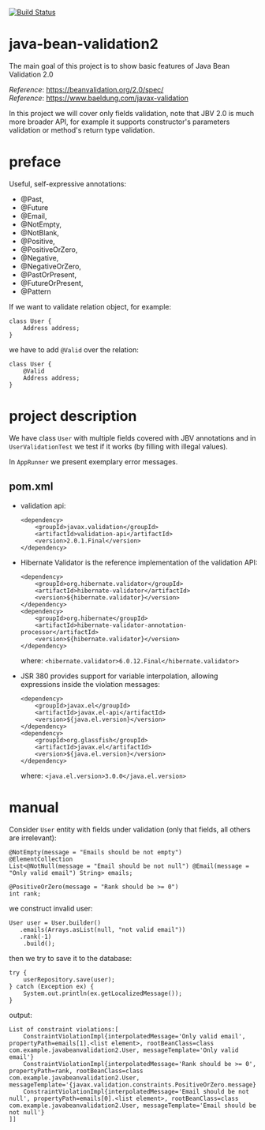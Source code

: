 [![Build Status](https://travis-ci.com/mtumilowicz/java-bean-validation2.svg?branch=master)](https://travis-ci.com/mtumilowicz/java-bean-validation2)

# java-bean-validation2
The main goal of this project is to show basic features of Java Bean Validation 2.0

_Reference_: https://beanvalidation.org/2.0/spec/  
_Reference_: https://www.baeldung.com/javax-validation

In this project we will cover only fields validation, note that JBV 2.0 is much more broader API,
for example it supports constructor's parameters validation or method's return type validation.

# preface
Useful, self-expressive annotations:
* @Past,
* @Future
* @Email, 
* @NotEmpty, 
* @NotBlank, 
* @Positive, 
* @PositiveOrZero, 
* @Negative, 
* @NegativeOrZero, 
* @PastOrPresent,
* @FutureOrPresent,
* @Pattern

If we want to validate relation object, for example:
```
class User {
    Address address;
}
```
we have to add `@Valid` over the relation:
```
class User {
    @Valid
    Address address;
}
```

# project description
We have class `User` with multiple fields covered with JBV annotations and in `UserValidationTest`
we test if it works (by filling with illegal values).

In `AppRunner` we present exemplary error messages.

## pom.xml
* validation api:
	```
	<dependency>
		<groupId>javax.validation</groupId>
		<artifactId>validation-api</artifactId>
		<version>2.0.1.Final</version>
	</dependency>
	```
* Hibernate Validator is the reference implementation of the validation API:
    ```
    <dependency>
        <groupId>org.hibernate.validator</groupId>
        <artifactId>hibernate-validator</artifactId>
        <version>${hibernate.validator}</version>
    </dependency>
    <dependency>
        <groupId>org.hibernate</groupId>
        <artifactId>hibernate-validator-annotation-processor</artifactId>
        <version>${hibernate.validator}</version>
    </dependency>    
    ```
    where: `<hibernate.validator>6.0.12.Final</hibernate.validator>`

* JSR 380 provides support for variable interpolation, 
allowing expressions inside the violation messages:
    ```
    <dependency>
        <groupId>javax.el</groupId>
        <artifactId>javax.el-api</artifactId>
        <version>${java.el.version}</version>
    </dependency>
    <dependency>
        <groupId>org.glassfish</groupId>
        <artifactId>javax.el</artifactId>
        <version>${java.el.version}</version>
    </dependency>
    ```
    where: `<java.el.version>3.0.0</java.el.version>`

# manual
Consider `User` entity with fields under validation (only that fields, all others are irrelevant):
```
@NotEmpty(message = "Emails should be not empty")
@ElementCollection
List<@NotNull(message = "Email should be not null") @Email(message = "Only valid email") String> emails;

@PositiveOrZero(message = "Rank should be >= 0")
int rank;
```
we construct invalid user:
```
User user = User.builder()
   .emails(Arrays.asList(null, "not valid email"))
   .rank(-1)
    .build();
```
then we try to save it to the database:
```
try {
    userRepository.save(user);
} catch (Exception ex) {
    System.out.println(ex.getLocalizedMessage());
}
```
output:
```
List of constraint violations:[
    ConstraintViolationImpl{interpolatedMessage='Only valid email', propertyPath=emails[1].<list element>, rootBeanClass=class com.example.javabeanvalidation2.User, messageTemplate='Only valid email'}
    ConstraintViolationImpl{interpolatedMessage='Rank should be >= 0', propertyPath=rank, rootBeanClass=class com.example.javabeanvalidation2.User, messageTemplate='{javax.validation.constraints.PositiveOrZero.message}'}
    ConstraintViolationImpl{interpolatedMessage='Email should be not null', propertyPath=emails[0].<list element>, rootBeanClass=class com.example.javabeanvalidation2.User, messageTemplate='Email should be not null'}
]]
```